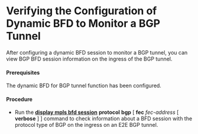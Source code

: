 Verifying the Configuration of Dynamic BFD to Monitor a BGP Tunnel
==================================================================

After configuring a dynamic BFD session to monitor a BGP tunnel, you can view BGP BFD session information on the ingress of the BGP tunnel.

#### Prerequisites

The dynamic BFD for BGP tunnel function has been configured.


#### Procedure

* Run the [**display mpls bfd session**](cmdqueryname=display+mpls+bfd+session+protocol+bgp+fec+verbose) **protocol** **bgp** [ **fec** *fec-address* [ **verbose** ] ] command to check information about a BFD session with the protocol type of BGP on the ingress on an E2E BGP tunnel.